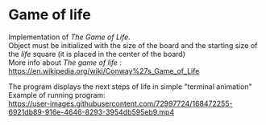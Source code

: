 # Game of life
Implementation of *The Game of Life*.  
Object must be initialized with the size of the board and the starting size of the *life* square (it is placed in the center of the board)  
More info about *The game of life* : https://en.wikipedia.org/wiki/Conway%27s_Game_of_Life  

The program displays the next steps of life in simple "terminal animation"
Example of running program:  
https://user-images.githubusercontent.com/72997724/168472255-6921db89-916e-4646-8293-3954db595eb9.mp4  

